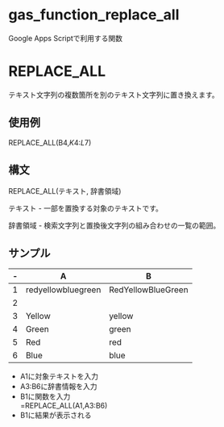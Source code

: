 # gas_function_replace_all

Google Apps Scriptで利用する関数

# REPLACE_ALL
テキスト文字列の複数箇所を別のテキスト文字列に置き換えます。

## 使用例

REPLACE_ALL(B4,$K$4:$L$7)

## 構文

REPLACE_ALL(テキスト, 辞書領域)

テキスト - 一部を置換する対象のテキストです。

辞書領域 - 検索文字列と置換後文字列の組み合わせの一覧の範囲。

## サンプル

| - | A | B |
|---|---|---|
| 1 | redyellowbluegreen | RedYellowBlueGreen |
| 2 |  |  |
| 3 | Yellow | yellow |
| 4 | Green | green |
| 5 | Red | red |
| 6 | Blue | blue |

- A1に対象テキストを入力
- A3:B6に辞書情報を入力
- B1に関数を入力  
=REPLACE_ALL(A1,A3:B6)
- B1に結果が表示される
